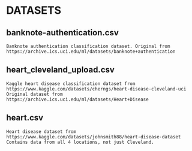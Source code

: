 DATASETS
=========

## banknote-authentication.csv
    Banknote authentication classification dataset. Original from
    https://archive.ics.uci.edu/ml/datasets/banknote+authentication

## heart_cleveland_upload.csv
    Kaggle heart disease classification dataset from 
    https://www.kaggle.com/datasets/cherngs/heart-disease-cleveland-uci
    Original dataset from
    https://archive.ics.uci.edu/ml/datasets/Heart+Disease

## heart.csv
    Heart disease dataset from 
    https://www.kaggle.com/datasets/johnsmith88/heart-disease-dataset
    Contains data from all 4 locations, not just Cleveland.

